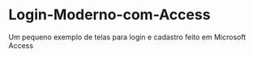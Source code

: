 # Login-Moderno-com-Access
Um pequeno exemplo de telas para login e cadastro feito em Microsoft Access
